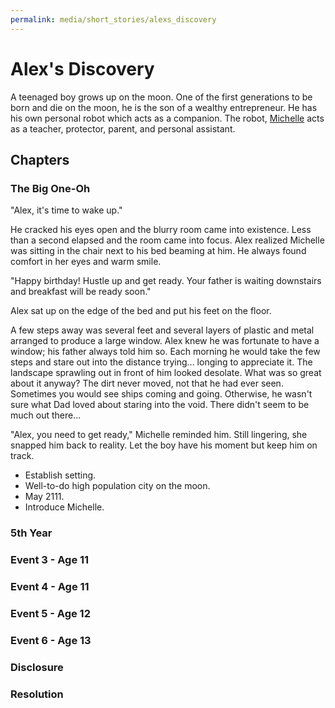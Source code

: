 ```yaml
---
permalink: media/short_stories/alexs_discovery
---
```


# Alex's Discovery

A teenaged boy grows up on the moon.
One of the first generations to be born and die on the moon, he is the son of a wealthy entrepreneur.
He has his own personal robot which acts as a companion.
The robot, [Michelle](/objects/mic5#michelle) acts as a teacher, protector, parent, and personal assistant.

## Chapters

### The Big One-Oh

"Alex, it's time to wake up."

He cracked his eyes open and the blurry room came into existence.
Less than a second elapsed and the room came into focus.
Alex realized Michelle was sitting in the chair next to his bed beaming at him.
He always found comfort in her eyes and warm smile.

"Happy birthday! Hustle up and get ready. Your father is waiting downstairs and breakfast will be ready soon."

Alex sat up on the edge of the bed and put his feet on the floor.

A few steps away was several feet and several layers of plastic and metal arranged to produce a large window.
Alex knew he was fortunate to have a window; his father always told him so.
Each morning he would take the few steps and stare out into the distance trying... longing to appreciate it.
The landscape sprawling out in front of him looked desolate. 
What was so great about it anyway?
The dirt never moved, not that he had ever seen.
Sometimes you would see ships coming and going.
Otherwise, he wasn't sure what Dad loved about staring into the void.
There didn't seem to be much out there...

"Alex, you need to get ready," Michelle reminded him.
Still lingering, she snapped him back to reality.
Let the boy have his moment but keep him on track.

* Establish setting.
* Well-to-do high population city on the moon.
* May 2111.
* Introduce Michelle.

### 5th Year

### Event 3 - Age 11

### Event 4 - Age 11

### Event 5 - Age 12

### Event 6 - Age 13

### Disclosure

### Resolution
